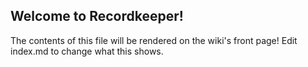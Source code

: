 ## Welcome to Recordkeeper!
The contents of this file will be rendered on the wiki's front page! Edit index.md to change what this shows.